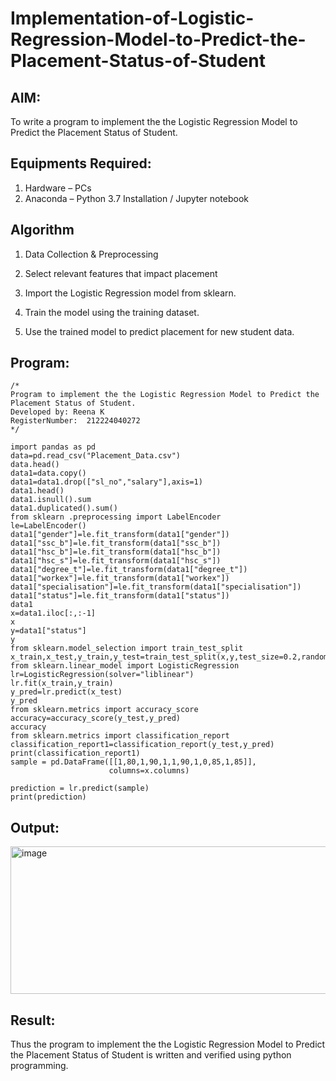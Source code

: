 # Implementation-of-Logistic-Regression-Model-to-Predict-the-Placement-Status-of-Student

## AIM:
To write a program to implement the the Logistic Regression Model to Predict the Placement Status of Student.

## Equipments Required:
1. Hardware – PCs
2. Anaconda – Python 3.7 Installation / Jupyter notebook

## Algorithm
1. Data Collection & Preprocessing

2. Select relevant features that impact placement

3. Import the Logistic Regression model from sklearn.

4. Train the model using the training dataset.

5. Use the trained model to predict placement for new student data.

## Program:
```
/*
Program to implement the the Logistic Regression Model to Predict the Placement Status of Student.
Developed by: Reena K
RegisterNumber:  212224040272
*/
```

```
import pandas as pd
data=pd.read_csv("Placement_Data.csv")
data.head()
data1=data.copy()
data1=data1.drop(["sl_no","salary"],axis=1)
data1.head()
data1.isnull().sum
data1.duplicated().sum()
from sklearn .preprocessing import LabelEncoder
le=LabelEncoder()
data1["gender"]=le.fit_transform(data1["gender"])
data1["ssc_b"]=le.fit_transform(data1["ssc_b"])
data1["hsc_b"]=le.fit_transform(data1["hsc_b"])
data1["hsc_s"]=le.fit_transform(data1["hsc_s"])
data1["degree_t"]=le.fit_transform(data1["degree_t"])
data1["workex"]=le.fit_transform(data1["workex"])
data1["specialisation"]=le.fit_transform(data1["specialisation"])
data1["status"]=le.fit_transform(data1["status"])
data1
x=data1.iloc[:,:-1]
x
y=data1["status"]
y
from sklearn.model_selection import train_test_split
x_train,x_test,y_train,y_test=train_test_split(x,y,test_size=0.2,random_state=0)
from sklearn.linear_model import LogisticRegression
lr=LogisticRegression(solver="liblinear")
lr.fit(x_train,y_train)
y_pred=lr.predict(x_test)
y_pred
from sklearn.metrics import accuracy_score
accuracy=accuracy_score(y_test,y_pred)
accuracy
from sklearn.metrics import classification_report
classification_report1=classification_report(y_test,y_pred)
print(classification_report1)
sample = pd.DataFrame([[1,80,1,90,1,1,90,1,0,85,1,85]],
                      columns=x.columns)

prediction = lr.predict(sample)
print(prediction)

```
## Output:


<img width="668" height="236" alt="image" src="https://github.com/user-attachments/assets/2d7cb22d-a812-4967-b8d6-d2e7d122f24b" />


## Result:
Thus the program to implement the the Logistic Regression Model to Predict the Placement Status of Student is written and verified using python programming.
